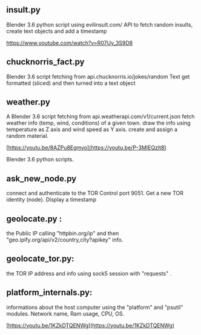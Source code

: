 ## **insult.py**

Blender 3.6 python script using evilinsult.com/ API to 
fetch random insults, create text objects and add a timestamp

https://www.youtube.com/watch?v=R07Uy_3S9D8


## **chucknorris_fact.py**

Blender 3.6 script fetching from api.chucknorris.io/jokes/random
Text get formatted (sliced) and then turned into a text object


## **weather.py**

A Blender 3.6 script fetching from api.weatherapi.com/v1/current.json
fetch weather info (temp, wind, conditions) of a given town.
draw the info using temperature as Z axis and wind speed as Y axis.
create and assign a random material.

[https://youtu.be/8AZPu8Egmvo](https://youtu.be/P-3MIEQzlt8)




Blender 3.6 python scripts. 
##  **ask_new_node.py** 
connect and authenticate to the TOR Control port 9051. Get a new TOR identity (node). Display a timestamp

## **geolocate.py** :
the Public IP calling "httpbin.org/ip" and then "geo.ipify.org/api/v2/country,city?apikey"  info.
##  **geolocate_tor.py:**
   the TOR IP address and info using sock5 session with "requests" .
## **platform_internals.py:**
   informations about the host computer using the "platform" and "psutil" modules. Network name, Ram usage, CPU, OS.

[https://youtu.be/1KZkDTQENWg](https://youtu.be/1KZkDTQENWg)


 

